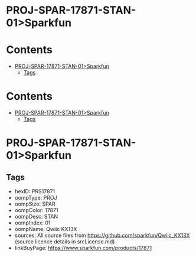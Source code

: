 
PROJ-SPAR-17871-STAN-01>Sparkfun
================================

Contents
========

* [PROJ-SPAR-17871-STAN-01>Sparkfun](#proj-spar-17871-stan-01sparkfun)
	* [Tags](#tags)

Contents
========

* [PROJ-SPAR-17871-STAN-01>Sparkfun](#proj-spar-17871-stan-01sparkfun)
	* [Tags](#tags)

# PROJ-SPAR-17871-STAN-01>Sparkfun

## Tags

- hexID: PRS17871
- oompType: PROJ
- oompSize: SPAR
- oompColor: 17871
- oompDesc: STAN
- oompIndex: 01
- oompName: Qwiic KX13X
- sources: All source files from https://github.com/sparkfun/Qwiic_KX13X (source licence details in srcLicense.md)
- linkBuyPage: https://www.sparkfun.com/products/17871
